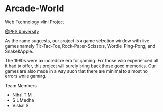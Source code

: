 # Arcade-World

<p>Web Technology Mini Project</p>

<p><a href = "https://pes.edu">@PES University</a></p>

<p>As the name suggests, our project is a game selection window with five games namely Tic-Tac-Toe, Rock-Paper-Scissors, Wordle, Ping-Pong, and Snake&Apple..</p>

<p>The 1990s were an incredible era for gaming. For those who
experienced all it had to offer, this project will surely bring back those good memories. Our games are also made in a way such that there are minimal to almost no errors while gaming.</p>

<p>Team Members</p>
<ul>
  <li>Nihal T M</li>
  <li>S L Medha</li>
  <li>Vishal S</li>
</ul>